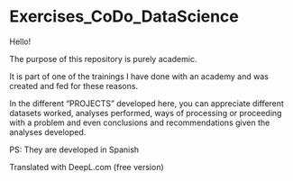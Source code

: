 # Exercises_CoDo_DataScience

Hello!

The purpose of this repository is purely academic.

It is part of one of the trainings I have done with an academy and was created and fed for these reasons.

In the different “PROJECTS” developed here, you can appreciate different datasets worked, analyses performed, ways of processing or proceeding with a problem and even conclusions and recommendations given the analyses developed.

PS: They are developed in Spanish

Translated with DeepL.com (free version)
